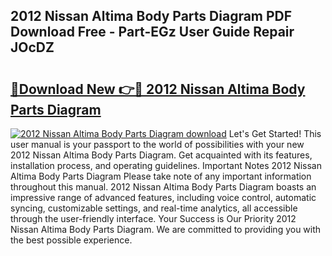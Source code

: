 ## 2012 Nissan Altima Body Parts Diagram PDF Download Free - Part-EGz User Guide Repair JOcDZ

# <h2><a href="http://dfq8ba.blite.top/?on=2012+Nissan+Altima+Body+Parts+Diagram">🔗Download New 👉🔴 2012 Nissan Altima Body Parts Diagram</a></h2>

[![2012 Nissan Altima Body Parts Diagram download](https://i.imgur.com/lujVjoI.png)](http://dfq8ba.blite.top/?on=2012+Nissan+Altima+Body+Parts+Diagram)
Let's Get Started! This user manual is your passport to the world of possibilities with your new 2012 Nissan Altima Body Parts Diagram. Get acquainted with its features, installation process, and operating guidelines. Important Notes 2012 Nissan Altima Body Parts Diagram Please take note of any important information throughout this manual. 2012 Nissan Altima Body Parts Diagram boasts an impressive range of advanced features, including voice control, automatic syncing, customizable settings, and real-time analytics, all accessible through the user-friendly interface. Your Success is Our Priority 2012 Nissan Altima Body Parts Diagram. We are committed to providing you with the best possible experience.
